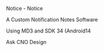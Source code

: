 Notice - Notice

A Custom Notification Notes Software

Using MD3 and SDK 34 (Android14

Ask CNO Design
